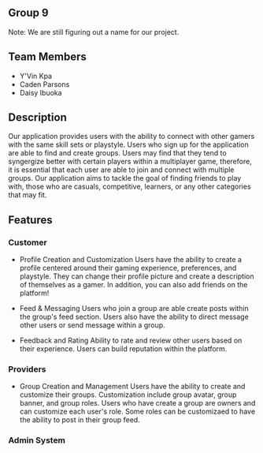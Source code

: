 ## Group 9

Note: We are still figuring out a name for our project.

## Team Members

- Y'Vin Kpa
- Caden Parsons
- Daisy Ibuoka

## Description

Our application provides users with the ability to connect with other gamers with the same skill sets or playstyle. Users who sign up for the application are able to find and create groups. Users may find that they tend to syngergize better with certain players within a multiplayer game, therefore, it is essential that each user are able to join and connect with multiple groups. Our application aims to tackle the goal of finding friends to play with, those who are casuals, competitive, learners, or any other categories that may fit. 

## Features

### Customer

- Profile Creation and Customization
Users have the ability to create a profile centered around their gaming experience, preferences, and playstyle. They can change their profile picture and create a description of themselves as a gamer. In addition, you can also add friends on the platform!

- Feed & Messaging
Users who join a group are able create posts within the group's feed section. Users also have the ability to direct message other users or send message within a group.

- Feedback and Rating
Ability to rate and review other users based on their experience. Users can build reputation within the platform.

### Providers

- Group Creation and Management
Users have the ability to create and customize their groups. Customization include group avatar, group banner,  and group roles. Users who have create a group are owners and can customize each user's role. Some roles can be customizaed to have the ability to post in their group feed.

### Admin System

